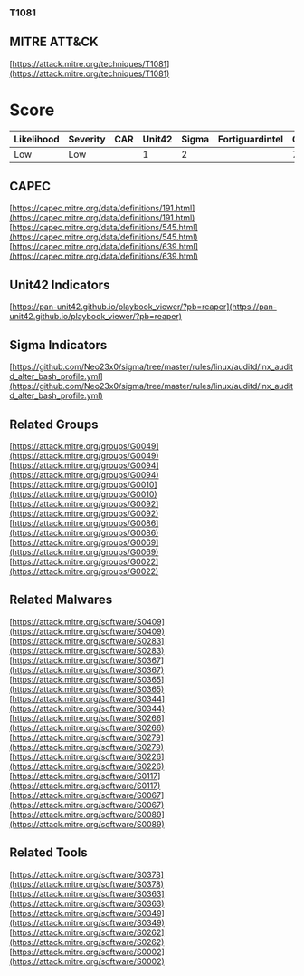 
### T1081
## MITRE ATT&CK
[https://attack.mitre.org/techniques/T1081](https://attack.mitre.org/techniques/T1081)

# Score

| Likelihood | Severity | CAR | Unit42 | Sigma | Fortiguardintel | Groups | Malwares | Tools |
| ---------- | -------- | --- | ------ | ----- | --------------- | ---  | --- | --- |
| Low | Low |   | 1 | 2 |   | 7 | 11 | 5 |



## CAPEC

[https://capec.mitre.org/data/definitions/191.html](https://capec.mitre.org/data/definitions/191.html)
[https://capec.mitre.org/data/definitions/545.html](https://capec.mitre.org/data/definitions/545.html)
[https://capec.mitre.org/data/definitions/639.html](https://capec.mitre.org/data/definitions/639.html)
[]()


## Unit42 Indicators

[https://pan-unit42.github.io/playbook_viewer/?pb=reaper](https://pan-unit42.github.io/playbook_viewer/?pb=reaper)
[]()


## Sigma Indicators

[https://github.com/Neo23x0/sigma/tree/master/rules/linux/auditd/lnx_auditd_alter_bash_profile.yml](https://github.com/Neo23x0/sigma/tree/master/rules/linux/auditd/lnx_auditd_alter_bash_profile.yml)
[]()


## Related Groups

[https://attack.mitre.org/groups/G0049](https://attack.mitre.org/groups/G0049)
[https://attack.mitre.org/groups/G0094](https://attack.mitre.org/groups/G0094)
[https://attack.mitre.org/groups/G0010](https://attack.mitre.org/groups/G0010)
[https://attack.mitre.org/groups/G0092](https://attack.mitre.org/groups/G0092)
[https://attack.mitre.org/groups/G0086](https://attack.mitre.org/groups/G0086)
[https://attack.mitre.org/groups/G0069](https://attack.mitre.org/groups/G0069)
[https://attack.mitre.org/groups/G0022](https://attack.mitre.org/groups/G0022)
[]()


## Related Malwares

[https://attack.mitre.org/software/S0409](https://attack.mitre.org/software/S0409)
[https://attack.mitre.org/software/S0283](https://attack.mitre.org/software/S0283)
[https://attack.mitre.org/software/S0367](https://attack.mitre.org/software/S0367)
[https://attack.mitre.org/software/S0365](https://attack.mitre.org/software/S0365)
[https://attack.mitre.org/software/S0344](https://attack.mitre.org/software/S0344)
[https://attack.mitre.org/software/S0266](https://attack.mitre.org/software/S0266)
[https://attack.mitre.org/software/S0279](https://attack.mitre.org/software/S0279)
[https://attack.mitre.org/software/S0226](https://attack.mitre.org/software/S0226)
[https://attack.mitre.org/software/S0117](https://attack.mitre.org/software/S0117)
[https://attack.mitre.org/software/S0067](https://attack.mitre.org/software/S0067)
[https://attack.mitre.org/software/S0089](https://attack.mitre.org/software/S0089)
[]()


## Related Tools

[https://attack.mitre.org/software/S0378](https://attack.mitre.org/software/S0378)
[https://attack.mitre.org/software/S0363](https://attack.mitre.org/software/S0363)
[https://attack.mitre.org/software/S0349](https://attack.mitre.org/software/S0349)
[https://attack.mitre.org/software/S0262](https://attack.mitre.org/software/S0262)
[https://attack.mitre.org/software/S0002](https://attack.mitre.org/software/S0002)
[]()
